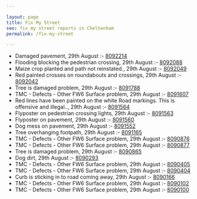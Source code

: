 ```yaml
---

layout: page
title: Fix My Street
seo: fix my street reports in Cheltenham
permalink: /fix-my-street

---
```


<!-- fix_marker starts -->

- Damaged pavement, 29th August :- [8092214](https://www.fixmystreet.com/report/8092214)
- Flooding blocking the pedestrian crossing, 29th August :- [8092088](https://www.fixmystreet.com/report/8092088)
- Maize crop planted and path not reinstated., 29th August :- [8092049](https://www.fixmystreet.com/report/8092049)
- Red painted crosses on roundabouts and crossings, 29th August :- [8092042](https://www.fixmystreet.com/report/8092042)
- Tree is damaged problem, 29th August :- [8091788](https://www.fixmystreet.com/report/8091788)
- TMC - Defects - Other FW6  Surface problem, 29th August :- [8091607](https://www.fixmystreet.com/report/8091607)
- Red lines have been painted on the white Road markings. This is offensive and illegal.., 29th August :- [8091564](https://www.fixmystreet.com/report/8091564)
- Flyposter on pedestrian crossing lights, 29th August :- [8091563](https://www.fixmystreet.com/report/8091563)
- Flyposter on pavement, 29th August :- [8091560](https://www.fixmystreet.com/report/8091560)
- Dog mess on pavement, 29th August :- [8091552](https://www.fixmystreet.com/report/8091552)
- Tree overhanging footpath, 29th August :- [8091165](https://www.fixmystreet.com/report/8091165)
- TMC - Defects - Other FW6  Surface problem, 29th August :- [8090876](https://www.fixmystreet.com/report/8090876)
- TMC - Defects - Other FW6  Surface problem, 29th August :- [8090877](https://www.fixmystreet.com/report/8090877)
- Tree is damaged problem, 29th August :- [8090865](https://www.fixmystreet.com/report/8090865)
- Dog dirt, 29th August :- [8090293](https://www.fixmystreet.com/report/8090293)
- TMC - Defects - Other FW6  Surface problem, 29th August :- [8090405](https://www.fixmystreet.com/report/8090405)
- TMC - Defects - Other FW6  Surface problem, 29th August :- [8090404](https://www.fixmystreet.com/report/8090404)
- Curb is sticking in to road coming away, 29th August :- [8090166](https://www.fixmystreet.com/report/8090166)
- TMC - Defects - Other FW6  Surface problem, 29th August :- [8090102](https://www.fixmystreet.com/report/8090102)
- TMC - Defects - Other FW6  Surface problem, 29th August :- [8090100](https://www.fixmystreet.com/report/8090100)

<!-- fix_marker ends -->